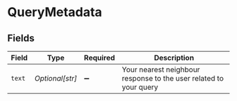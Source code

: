 # QueryMetadata


## Fields

| Field                                                             | Type                                                              | Required                                                          | Description                                                       |
| ----------------------------------------------------------------- | ----------------------------------------------------------------- | ----------------------------------------------------------------- | ----------------------------------------------------------------- |
| `text`                                                            | *Optional[str]*                                                   | :heavy_minus_sign:                                                | Your nearest neighbour response to the user related to your query |
